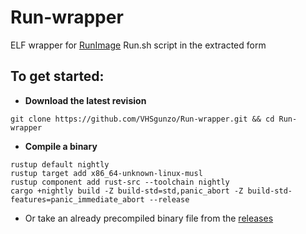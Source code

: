 # Run-wrapper
ELF wrapper for [RunImage](https://github.com/VHSgunzo/runimage) Run.sh script in the extracted form

## To get started:
* **Download the latest revision**
```
git clone https://github.com/VHSgunzo/Run-wrapper.git && cd Run-wrapper
```

* **Compile a binary**
```
rustup default nightly
rustup target add x86_64-unknown-linux-musl
rustup component add rust-src --toolchain nightly
cargo +nightly build -Z build-std=std,panic_abort -Z build-std-features=panic_immediate_abort --release
```
* Or take an already precompiled binary file from the [releases](https://github.com/VHSgunzo/Run-wrapper/releases)
